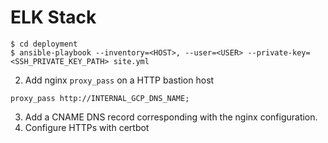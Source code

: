 # ELK Stack

```
$ cd deployment
$ ansible-playbook --inventory=<HOST>, --user=<USER> --private-key=<SSH_PRIVATE_KEY_PATH> site.yml
```

2. Add nginx `proxy_pass` on a HTTP bastion host

```
proxy_pass http://INTERNAL_GCP_DNS_NAME;
```

3. Add a CNAME DNS record corresponding with the nginx configuration.
4. Configure HTTPs with certbot
